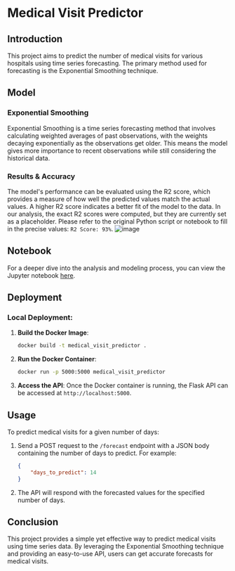 
# Medical Visit Predictor

## Introduction

This project aims to predict the number of medical visits for various hospitals using time series forecasting. The primary method used for forecasting is the Exponential Smoothing technique.

## Model

### Exponential Smoothing

Exponential Smoothing is a time series forecasting method that involves calculating weighted averages of past observations, with the weights decaying exponentially as the observations get older. This means the model gives more importance to recent observations while still considering the historical data.

### Results & Accuracy

The model's performance can be evaluated using the R2 score, which provides a measure of how well the predicted values match the actual values. A higher R2 score indicates a better fit of the model to the data. In our analysis, the exact R2 scores were computed, but they are currently set as a placeholder. Please refer to the original Python script or notebook to fill in the precise values: `R2 Score: 93%`.
![image](https://github.com/vuxminhan/Medical-visit-prediction/assets/87569374/96ff8145-f76b-4b74-a591-4c4f11cf0276)

## Notebook

For a deeper dive into the analysis and modeling process, you can view the Jupyter notebook [here](notebook/exponential_smoothing.ipynb).

## Deployment

### Local Deployment:

1. **Build the Docker Image**:
   ```bash
   docker build -t medical_visit_predictor .
   ```

2. **Run the Docker Container**:
   ```bash
   docker run -p 5000:5000 medical_visit_predictor
   ```

3. **Access the API**: Once the Docker container is running, the Flask API can be accessed at `http://localhost:5000`.

## Usage

To predict medical visits for a given number of days:

1. Send a POST request to the `/forecast` endpoint with a JSON body containing the number of days to predict. For example:

   ```json
   {
       "days_to_predict": 14
   }
   ```

2. The API will respond with the forecasted values for the specified number of days.

## Conclusion

This project provides a simple yet effective way to predict medical visits using time series data. By leveraging the Exponential Smoothing technique and providing an easy-to-use API, users can get accurate forecasts for medical visits.
